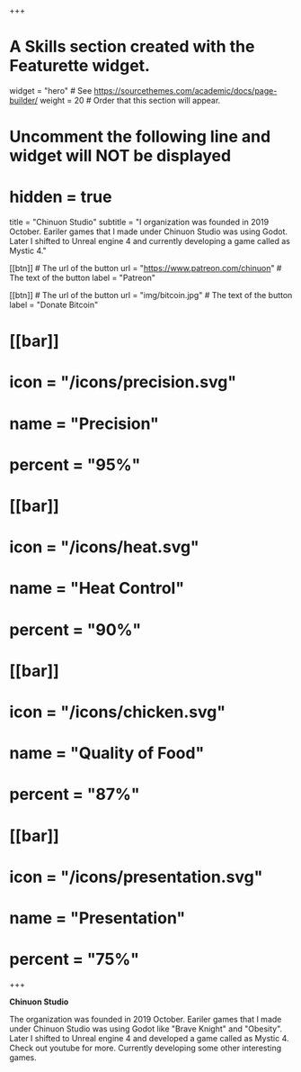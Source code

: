 +++
# A Skills section created with the Featurette widget.
widget = "hero"  # See https://sourcethemes.com/academic/docs/page-builder/
weight = 20  # Order that this section will appear.

# Uncomment the following line and widget will NOT be displayed
# hidden = true

title = "Chinuon Studio"
subtitle = "I organization was founded in 2019 October. Eariler games that I made under Chinuon Studio was using Godot. Later I shifted to Unreal engine 4 and currently developing a game called as Mystic 4."



[[btn]]
	# The url of the button
  url = "https://www.patreon.com/chinuon"
	# The text of the button
  label = "Patreon"
  
  [[btn]]
	# The url of the button
  url = "img/bitcoin.jpg"
	# The text of the button
  label = "Donate Bitcoin"


# [[bar]]
#	icon = "/icons/precision.svg"
#	name = "Precision"
#	percent = "95%"

# [[bar]]
#	icon = "/icons/heat.svg"
#	name = "Heat Control"
#	percent = "90%"


# [[bar]]
#	icon = "/icons/chicken.svg"
#	name = "Quality of Food"
#	percent = "87%"


# [[bar]]
#	icon = "/icons/presentation.svg"
#	name = "Presentation"
#	percent = "75%"

+++

**Chinuon Studio**

The organization was founded in 2019 October. Eariler games that I made under Chinuon Studio was using Godot like "Brave Knight" and "Obesity". Later I shifted to Unreal engine 4 and developed a game called as Mystic 4. Check out youtube for more. Currently developing some other interesting games.
